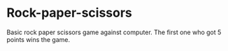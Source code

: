 # Rock-paper-scissors
Basic rock paper scissors game against computer. The first one who got 5 points wins the game.